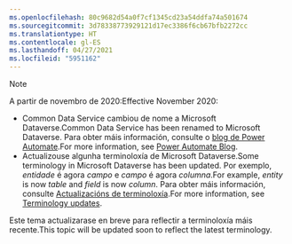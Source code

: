 ```yaml
---
ms.openlocfilehash: 80c9682d54a0f7cf1345cd23a54ddfa74a501674
ms.sourcegitcommit: 3d78338773929121d17ec3386f6cb67bfb2272cc
ms.translationtype: HT
ms.contentlocale: gl-ES
ms.lasthandoff: 04/27/2021
ms.locfileid: "5951162"
---
```

> [!NOTE]
> <span data-ttu-id="e3705-101">A partir de novembro de 2020:</span><span class="sxs-lookup"><span data-stu-id="e3705-101">Effective November 2020:</span></span>
>
> - <span data-ttu-id="e3705-102">Common Data Service cambiou de nome a Microsoft Dataverse.</span><span class="sxs-lookup"><span data-stu-id="e3705-102">Common Data Service has been renamed to Microsoft Dataverse.</span></span> <span data-ttu-id="e3705-103">Para obter máis información, consulte o [blog de Power Automate](https://aka.ms/PAuAppBlog).</span><span class="sxs-lookup"><span data-stu-id="e3705-103">For more information, see [Power Automate Blog](https://aka.ms/PAuAppBlog).</span></span>
> - <span data-ttu-id="e3705-104">Actualizouse algunha terminoloxía de Microsoft Dataverse.</span><span class="sxs-lookup"><span data-stu-id="e3705-104">Some terminology in Microsoft Dataverse has been updated.</span></span> <span data-ttu-id="e3705-105">Por exemplo, *entidade* é agora *campo* e *campo* é agora *columna*.</span><span class="sxs-lookup"><span data-stu-id="e3705-105">For example, *entity* is now *table* and *field* is now *column*.</span></span> <span data-ttu-id="e3705-106">Para obter máis información, consulte [Actualizacións de terminoloxía](/powerapps/maker/data-platform/data-platform-intro).</span><span class="sxs-lookup"><span data-stu-id="e3705-106">For more information, see [Terminology updates](/powerapps/maker/data-platform/data-platform-intro).</span></span>
>
> <span data-ttu-id="e3705-107">Este tema actualizarase en breve para reflectir a terminoloxía máis recente.</span><span class="sxs-lookup"><span data-stu-id="e3705-107">This topic will be updated soon to reflect the latest terminology.</span></span>